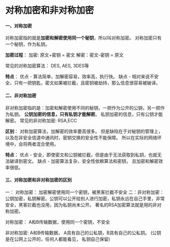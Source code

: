# 对称加密和非对称加密

#### 一、对称加密

对称加密指的就是**加密和解密使用同一个秘钥**，所以叫对称加密。 对称加密只有一个秘钥，作为私钥。

**加密过程**：
加密: 原文+密钥 = 密文
解密：密文-密钥 = 原文

常见的对称加密算法： DES, AES, 3DES等

**特点**：
优点 - 算法简单，加解密容易，效率高，执行快。
缺点 - 相对来说不安全，只有一把钥匙，密文如果被拦截，且密钥被劫持，那么信息很容易被破译。

#### 二、非对称加密

非对称加密指的是：加密和解密使用不同的秘钥，一把作为公开的公钥，另一把作为私钥。 **公钥加密的信息，只有私钥才能解密**。
私钥加密的信息，只有公钥才能解密。
常见的非对称加密: RSA,ECC

**区别**：
对称加密算法，加解密的效率要高很多。 但是缺陷在于对秘钥的管理上，以及在非安全信道中通讯时，密钥交换的安全性不能保障。 所以在实际的网络环境中，会将两者混合使用。

**特点**：
优点 - 安全，即使密文和公钥被拦截，但是由于无法获取到私钥，也就无法破译到密文。
缺点 - 加密算法复杂，安全性依赖算法和密钥， 且加密和解密效率很低。

#### 三、对称加密和非对称加密的区别

一： 对称加密： 加密解密使用同一个密钥，被黑客拦截不安全
二：非对称加密：公钥加密，私钥解密。公钥可以公开给别人进行加密，私钥永远在自己手里，非常安全，黑客拦截也没用，因为私钥尚未公开。 著名的RSA加密算法就是用的非对称加密。

对称加密： A和B传输数据，使用同一个密钥，不安全

非对称加密: A和B传输数据， A具有自己的公私钥，B具有自己的公私钥。
(公钥是在公网上公开的，任何人都能看见， 私钥自己保留)